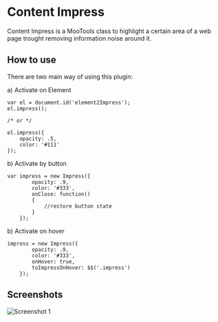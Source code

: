Content Impress
====================

Content Impress is a MooTools class to highlight a certain area of a web page trought removing information noise around it.

How to use
----------

There are two main way of using this plugin:

a) Activate on Element
	 
	var el = document.id('element2Impress');
	el.impress();
	
	/* or */  
	
	el.impress({
		opacity: .5,
		color: '#111'
	});

b) Activate by button

	var impress = new Impress({
			opacity: .9,
			color: '#333',
			onClose: function()
			{
				//restore button state
			}
		});

b) Activate on hover

	impress = new Impress({
			opacity: .9,
			color: '#333',
			onHover: true,
			toImpressOnHover: $$('.impress')
		});

		
Screenshots
-----------

![Screenshot 1](http://dl.dropbox.com/u/5138746/impress.jpg)